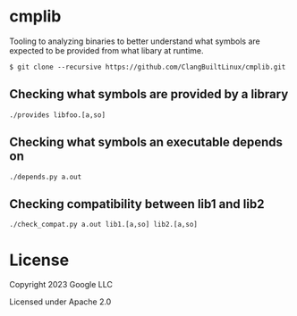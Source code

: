 # cmplib

Tooling to analyzing binaries to better understand what symbols are expected
to be provided from what libary at runtime.

```
$ git clone --recursive https://github.com/ClangBuiltLinux/cmplib.git
```

## Checking what symbols are provided by a library

`./provides libfoo.[a,so]`

## Checking what symbols an executable depends on

`./depends.py a.out`

## Checking compatibility between lib1 and lib2

`./check_compat.py a.out lib1.[a,so] lib2.[a,so]`

# License

Copyright 2023 Google LLC

Licensed under Apache 2.0
